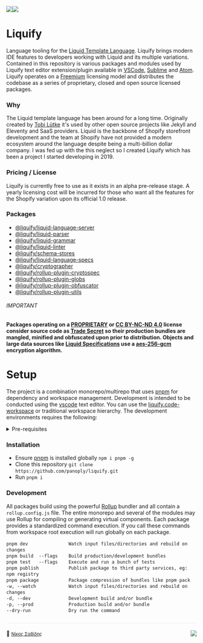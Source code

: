 <img src="https://img.shields.io/circleci/build/github/panoply/liquify/circleci-project-setup?token=54a787fdd39139be0add226455eb4d07f34f9d3f&style=flat-square&logo=CircleCI&label=&labelColor=555" align="left" />&nbsp;&nbsp;<img align="left" src="https://img.shields.io/librariesio/release/npm/@liquify/specs?style=flat-square&label=&logoWidth=28&labelColor=555&logo=data:image/svg+xml;base64,PHN2ZyB4bWxucz0iaHR0cDovL3d3dy53My5vcmcvMjAwMC9zdmciIHZpZXdCb3g9IjAgMCAyNCA5LjMzIj48dGl0bGU+bnBtPC90aXRsZT48cGF0aCBkPSJNMCwwVjhINi42N1Y5LjMzSDEyVjhIMjRWMFpNNi42Nyw2LjY2SDUuMzN2LTRINHY0SDEuMzRWMS4zM0g2LjY3Wm00LDBWOEg4VjEuMzNoNS4zM1Y2LjY2SDEwLjY3Wm0xMiwwSDIxLjM0di00SDIwdjRIMTguNjd2LTRIMTcuMzR2NEgxNC42N1YxLjMzaDhabS0xMi00SDEyVjUuMzNIMTAuNjZaIiBzdHlsZT0iZmlsbDojZmZmIi8+PC9zdmc+" />
<br>

# Liquify

Language tooling for the [Liquid Template Language](#). Liquify brings modern IDE features to developers working with Liquid and its multiple variations. Contained in this repository is various packages and modules used by Liquify text editor extension/plugin available in [VSCode](https://code.visualstudio.com), [Sublime](#) and [Atom](#). Liquify operates on a [Freemium](#) licensing model and distributes the codebase as a series of proprietary, closed and open source licensed packages.

### Why

The Liquid template language has been around for a long time. Originally created by [Tobi Lütke](https://twitter.com/tobi) it's used by other open source projects like Jekyll and Eleventy and SaaS providers. Liquid is the backbone of Shopify storefront development and the team at Shopify have not provided a modern ecosystem around the language despite being a multi-billion dollar company. I was fed up with the this neglect so I created Liquify which has been a project I started developing in 2019.

### Pricing / License

Liquify is currently free to use as it exists in an alpha pre-release stage. A yearly licensing cost will be incurred for those who want all the features for the Shopify variation upon its official 1.0 release.

### Packages

- [@liquify/liquid-language-server](#)
- [@liquify/liquid-parser](#)
- [@liquify/liquid-grammar](#)
- [@liquify/liquid-linter](#)
- [@liquify/schema-stores](#)
- [@liquify/liquid-language-specs](#)
- [@liquify/cryptographer](#)
- [@liquify/rollup-plugin-cryptospec](#)
- [@liquify/rollup-plugin-globs](#)
- [@liquify/rollup-plugin-obfuscator](#)
- [@liquify/rollup-plugin-utils](#)

###### IMPORTANT

**Packages operating on a [PROPRIETARY](#) or [CC BY-NC-ND 4.0](#) license consider source code as [Trade Secret](https://en.wikipedia.org/wiki/Proprietary_software#Types) so their production bundles are mangled, minified and obfuscated upon prior to distribution. Objects and large data sources like [Liquid Specifications](#) use a [aes-256-gcm](https://en.wikipedia.org/wiki/Galois/Counter_Mode) encryption algorithm.**

# Setup

The project is a combination monorepo/multirepo that uses [pnpm](https://pnpm.js.org/) for dependency and workspace management. Development is intended to be conducted using the [vscode](https://code.visualstudio.com/) text editor. You can use the [liquify.code-workspace](#) or traditional workspace hierarchy. The development environments requires the following:

<details>
<summary>
  Pre-requisites
</summary>
<p>

- [Git](https://git-scm.com/)
- [Node v14^](https://nodejs.org/)
- [Pnpm v5^](https://pnpm.js.org/)
- [VS Code](https://code.visualstudio.com/)

</p>
</details>

### Installation

- Ensure [pnpm](https://pnpm.js.org/) is installed globally `npm i pnpm -g`
- Clone this repository `git clone https://github.com/panoply/liquify.git`
- Run `pnpm i`

### Development

All packages build using the powerful [Rollup](https://rollupjs.org) bundler and all contain a `rollup.config.js` file. The entire monorepo and several of the modules may use Rollup for compiling or generating virtual components. Each package provides a standardized command execution. If you call these commands from workspace root execution will run globally on each package.

```cli
pnpm dev               Watch input files/directories and rebuild on changes
pnpm build  --flags    Build production/development bundles
pnpm test   --flags    Execute and run a bunch of tests
pnpm publish           Publish package to third party services, eg: npm registry
pnpm package           Package compression of bundles like pnpm pack
-w, --watch            Watch input files/directories and rebuild on changes
-d, --dev              Development build and/or bundle
-p, --prod             Production build and/or bundle
--dry-run              Dry run the command
```

<img src="https://raw.githubusercontent.com/panoply/liquify/next/assets/line.svg?token=ABVXCLHQXKGG6A6H7G2JQGK6YBWSS" />

🥛 <small>[Νίκος Σαβίδης](mailto:nicos@gmx.com)</small> <img align="right" src="https://img.shields.io/badge/-@sisselsiv-1DA1F2?logo=twitter&logoColor=fff" />
